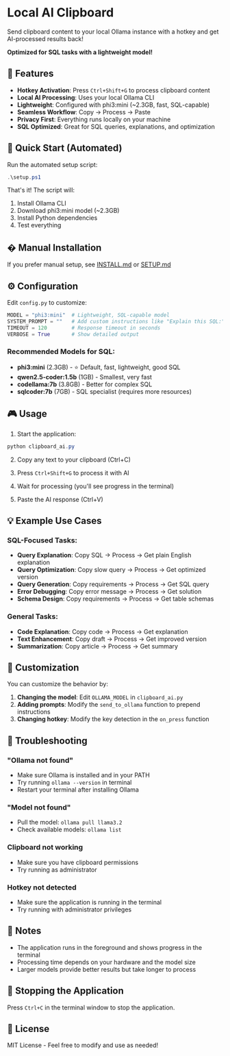 # Local AI Clipboard

Send clipboard content to your local Ollama instance with a hotkey and get AI-processed results back!

**Optimized for SQL tasks with a lightweight model!**

## 🎯 Features

- **Hotkey Activation**: Press `Ctrl+Shift+G` to process clipboard content
- **Local AI Processing**: Uses your local Ollama CLI
- **Lightweight**: Configured with phi3:mini (~2.3GB, fast, SQL-capable)
- **Seamless Workflow**: Copy → Process → Paste
- **Privacy First**: Everything runs locally on your machine
- **SQL Optimized**: Great for SQL queries, explanations, and optimization

## 🚀 Quick Start (Automated)

Run the automated setup script:

```powershell
.\setup.ps1
```

That's it! The script will:
1. Install Ollama CLI
2. Download phi3:mini model (~2.3GB)
3. Install Python dependencies
4. Test everything

## � Manual Installation

If you prefer manual setup, see [INSTALL.md](INSTALL.md) or [SETUP.md](SETUP.md)

## ⚙️ Configuration

Edit `config.py` to customize:

```python
MODEL = "phi3:mini"  # Lightweight, SQL-capable model
SYSTEM_PROMPT = ""   # Add custom instructions like "Explain this SQL:"
TIMEOUT = 120        # Response timeout in seconds
VERBOSE = True       # Show detailed output
```

### Recommended Models for SQL:
- **phi3:mini** (2.3GB) - ⭐ Default, fast, lightweight, good SQL
- **qwen2.5-coder:1.5b** (1GB) - Smallest, very fast
- **codellama:7b** (3.8GB) - Better for complex SQL
- **sqlcoder:7b** (7GB) - SQL specialist (requires more resources)

## 🎮 Usage

1. Start the application:
```powershell
python clipboard_ai.py
```

2. Copy any text to your clipboard (Ctrl+C)

3. Press `Ctrl+Shift+G` to process it with AI

4. Wait for processing (you'll see progress in the terminal)

5. Paste the AI response (Ctrl+V)

## 💡 Example Use Cases

### SQL-Focused Tasks:
- **Query Explanation**: Copy SQL → Process → Get plain English explanation
- **Query Optimization**: Copy slow query → Process → Get optimized version
- **Query Generation**: Copy requirements → Process → Get SQL query
- **Error Debugging**: Copy error message → Process → Get solution
- **Schema Design**: Copy requirements → Process → Get table schemas

### General Tasks:
- **Code Explanation**: Copy code → Process → Get explanation
- **Text Enhancement**: Copy draft → Process → Get improved version
- **Summarization**: Copy article → Process → Get summary

## 🔧 Customization

You can customize the behavior by:

1. **Changing the model**: Edit `OLLAMA_MODEL` in `clipboard_ai.py`
2. **Adding prompts**: Modify the `send_to_ollama` function to prepend instructions
3. **Changing hotkey**: Modify the key detection in the `on_press` function

## 🐛 Troubleshooting

### "Ollama not found"
- Make sure Ollama is installed and in your PATH
- Try running `ollama --version` in terminal
- Restart your terminal after installing Ollama

### "Model not found"
- Pull the model: `ollama pull llama3.2`
- Check available models: `ollama list`

### Clipboard not working
- Make sure you have clipboard permissions
- Try running as administrator

### Hotkey not detected
- Make sure the application is running in the terminal
- Try running with administrator privileges

## 📝 Notes

- The application runs in the foreground and shows progress in the terminal
- Processing time depends on your hardware and the model size
- Larger models provide better results but take longer to process

## 🛑 Stopping the Application

Press `Ctrl+C` in the terminal window to stop the application.

## 📄 License

MIT License - Feel free to modify and use as needed!
